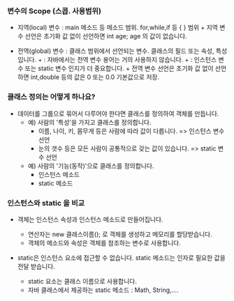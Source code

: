 
### 변수의 Scope (스콥. 사용범위)

- 지역(local) 변수 : main 메소드 등 메소드 범위. for,while,if 등 { } 범위 
      + 지역 변수 선언은 초기화 값 없이 선언하면 int age;  age 의 값이 없습니다.

- 전역(global) 변수 : 클래스 범위에서 선언되는 변수. 클래스의 필드 또는 속성, 특성 입니다.
      +    : 자바에서는 전역 변수 용어는 거의 사용하지 않습니다.
      +    : 인스턴스 변수 또는 static 변수 인지가 더 중요합니다.
      + 전역 변수 선언은 초기화 값 없이 선언하면 int,double 등의 값은 0 또는 0.0 기본값으로 저장.  


### 클래스 정의는 어떻게 하나요?

- 데이터를 그룹으로 묶어서 다루어야 한다면 클래스를 정의하여 객체를 만듭니다.
  + 예) 사람의 '특성'을 가지고 클래스를 정의합니다.
    + 이름, 나이, 키, 몸무게 등은 사람에 따라 값이 다릅니다. => 인스턴스 변수 선언
    + 눈의 갯수 등은 모든 사람이 공통적으로 갖는 값이 있습니다. => static 변수 선언
  + 예) 사람의 '기능(동작)'으로 클래스를 정의합니다.
    + 인스턴스 메소드
    + static 메소드


### 인스턴스와 static 을 비교

- 객체는 인스턴스 속성과 인스턴스 메소드로 만들어집니다.
    + 연산자는 new 클래스이름(); 로 객체를 생성하고 메모리를 할당받습니다.
    + 객체의 메소드와 속성은 객체를 참조하는 변수로 사용합니다.

- static은 인스턴스 요소에 접근할 수 없습니다. static 메소드는 인자로 필요한 값을 전달 받습니다.
    + static 요소는 클래스 이름으로 사용합니다.
    + 자바 클래스에서 제공하는 static 메소드 : Math, String,....